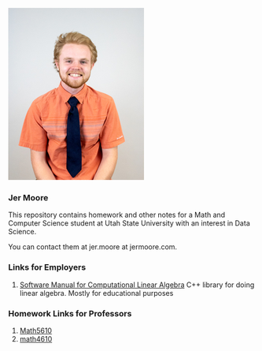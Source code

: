 ![](IMG_7845_jeremiah.jpg)

### Jer Moore

This repository contains homework and other notes for a Math and Computer Science student at Utah State University with an interest in Data Science.

You can contact them at jer.moore at jermoore.com.

### Links for Employers
1. [Software Manual for Computational Linear Algebra](https://thedegreeisalie.github.io/Math5610/softwareManual/) C++ library for doing linear algebra. Mostly for educational purposes 
<!---
2. [BEE1 and BUZZ1]() Training NNs, RNNs, and CNNs to recognize bees, includes audio and images.
3. [Broken link]() Data Science project  
-->

### Homework Links for Professors 

1. [Math5610](https://thedegreeisalie.github.io/Math5610)
2. [math4610](https://thedegreeisalie.github.io/math4610)

